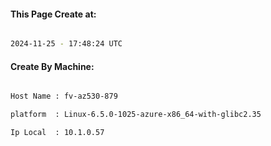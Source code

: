 
   
#### This Page Create at:

```bash

2024-11-25 - 17:48:24 UTC

```

#### Create By Machine:

```bash

Host Name : fv-az530-879

platform  : Linux-6.5.0-1025-azure-x86_64-with-glibc2.35

Ip Local  : 10.1.0.57

```

